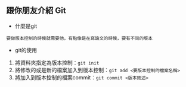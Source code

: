 ## 跟你朋友介紹 Git
* 什麼是git

```要做版本控制的時候就需要他，有點像是在寫論文的時候，要有不同的版本```

* git的使用
1. 將資料夾指定為版本控制：`git init`
2. 將修改的或是新的檔案加入到版本控制：`git add <要版本控制的檔案名稱>`
3. 將加入到版本控制的檔案commit：`git commit <版本敘述>`
